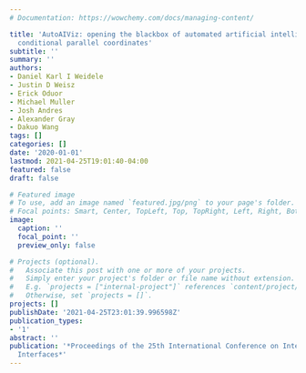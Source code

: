```yaml
---
# Documentation: https://wowchemy.com/docs/managing-content/

title: 'AutoAIViz: opening the blackbox of automated artificial intelligence with
  conditional parallel coordinates'
subtitle: ''
summary: ''
authors:
- Daniel Karl I Weidele
- Justin D Weisz
- Erick Oduor
- Michael Muller
- Josh Andres
- Alexander Gray
- Dakuo Wang
tags: []
categories: []
date: '2020-01-01'
lastmod: 2021-04-25T19:01:40-04:00
featured: false
draft: false

# Featured image
# To use, add an image named `featured.jpg/png` to your page's folder.
# Focal points: Smart, Center, TopLeft, Top, TopRight, Left, Right, BottomLeft, Bottom, BottomRight.
image:
  caption: ''
  focal_point: ''
  preview_only: false

# Projects (optional).
#   Associate this post with one or more of your projects.
#   Simply enter your project's folder or file name without extension.
#   E.g. `projects = ["internal-project"]` references `content/project/deep-learning/index.md`.
#   Otherwise, set `projects = []`.
projects: []
publishDate: '2021-04-25T23:01:39.996598Z'
publication_types:
- '1'
abstract: ''
publication: '*Proceedings of the 25th International Conference on Intelligent User
  Interfaces*'
---
```

